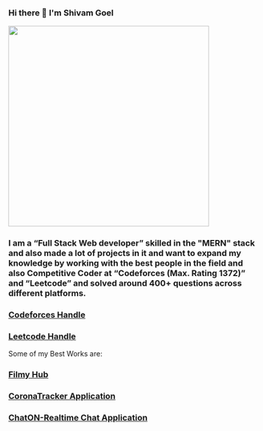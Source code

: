 ### Hi there 👋 I'm Shivam Goel   

<img width="400px" src="https://i.ibb.co/h8SvJ31/Casual-Image-med.jpg">


### I am  a  “Full Stack Web developer” skilled in the "MERN" stack and also made a lot of projects in it and want to expand my knowledge by working with the best people in the field and also Competitive Coder at “Codeforces (Max. Rating 1372)” and “Leetcode” and solved around 400+ questions across different platforms.

### [Codeforces Handle](https://codeforces.com/profile/shivam931) <br>
### [Leetcode Handle](https://leetcode.com/goelshivam931/)

Some of my Best Works are:

### [Filmy Hub](https://github.com/goelshivam931/Filmy-Hub-App) <br>
### [CoronaTracker Application](https://github.com/goelshivam931/CoronaTrackerApp) <br>
### [ChatON-Realtime Chat Application ](https://github.com/goelshivam931/ChatON-Realtime-Chat-App) <br>




<!--
**goelshivam931/goelshivam931** is a ✨ _special_ ✨ repository because its `README.md` (this file) appears on your GitHub profile.

Here are some ideas to get you started:

- 🔭 I’m currently working on ...
- 🌱 I’m currently learning ...
- 👯 I’m looking to collaborate on ...
- 🤔 I’m looking for help with ...
- 💬 Ask me about ...
- 📫 How to reach me: ...
- 😄 Pronouns: ...
- ⚡ Fun fact: ...
-->
